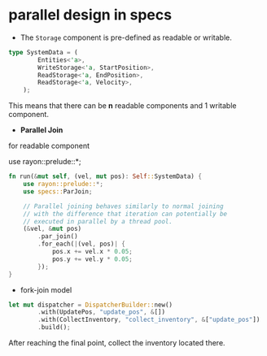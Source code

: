 
# parallel design in specs

* The `Storage` component is pre-defined as readable or writable.

```rust
type SystemData = (
        Entities<'a>,
        WriteStorage<'a, StartPosition>,
        ReadStorage<'a, EndPosition>,
        ReadStorage<'a, Velocity>,
    );

```

This means that there can be **n** readable components and 1 writable component.

* **Parallel Join**

for readable component

use rayon::prelude::*;

```rust
fn run(&mut self, (vel, mut pos): Self::SystemData) {
    use rayon::prelude::*;
    use specs::ParJoin;

    // Parallel joining behaves similarly to normal joining
    // with the difference that iteration can potentially be
    // executed in parallel by a thread pool.
    (&vel, &mut pos)
        .par_join()
        .for_each(|(vel, pos)| {
            pos.x += vel.x * 0.05;
            pos.y += vel.y * 0.05;
        });
}
```

* fork-join model

```rust
let mut dispatcher = DispatcherBuilder::new()
        .with(UpdatePos, "update_pos", &[])
        .with(CollectInventory, "collect_inventory", &["update_pos"])
        .build();
```

After reaching the final point, collect the inventory located there.
